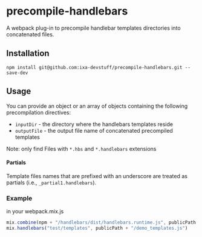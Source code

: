 precompile-handlebars
===

A webpack plug-in to precompile handlebar templates directories into concatenated files.

## Installation

`npm install git@github.com:ixa-devstuff/precompile-handlebars.git --save-dev`

## Usage

You can provide an object or an array of objects containing the following precompilation directives:

* `inputDir` - the directory where the handlebars templates reside
* `outputFile` - the output file name of concatenated precompiled templates

Note: only find Files with `*.hbs` and `*.handlebars` extensions

#### Partials

Template files names that are prefixed with an underscore are treated as partials (i.e., `_partial1.handlebars`).

### Example
in your webpack.mix.js

```javascript
mix.combine(npm + "/handlebars/dist/handlebars.runtime.js", publicPath + "/handlebars.js");
mix.handlebars("test/templates", publicPath + "/demo_templates.js")

```
